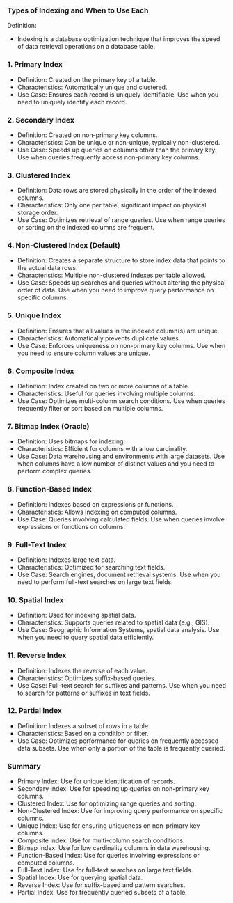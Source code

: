 ### Types of Indexing and When to Use Each

Definition:
- Indexing is a database optimization technique that improves the speed of data retrieval operations on a database table.

### 1. Primary Index

- Definition: Created on the primary key of a table.
- Characteristics: Automatically unique and clustered.
- Use Case: Ensures each record is uniquely identifiable. Use when you need to uniquely identify each record.

### 2. Secondary Index

- Definition: Created on non-primary key columns.
- Characteristics: Can be unique or non-unique, typically non-clustered.
- Use Case: Speeds up queries on columns other than the primary key. Use when queries frequently access non-primary key columns.

### 3. Clustered Index

- Definition: Data rows are stored physically in the order of the indexed columns.
- Characteristics: Only one per table, significant impact on physical storage order.
- Use Case: Optimizes retrieval of range queries. Use when range queries or sorting on the indexed columns are frequent.

### 4. Non-Clustered Index (Default)

- Definition: Creates a separate structure to store index data that points to the actual data rows.
- Characteristics: Multiple non-clustered indexes per table allowed.
- Use Case: Speeds up searches and queries without altering the physical order of data. Use when you need to improve query performance on specific columns.

### 5. Unique Index

- Definition: Ensures that all values in the indexed column(s) are unique.
- Characteristics: Automatically prevents duplicate values.
- Use Case: Enforces uniqueness on non-primary key columns. Use when you need to ensure column values are unique.

### 6. Composite Index

- Definition: Index created on two or more columns of a table.
- Characteristics: Useful for queries involving multiple columns.
- Use Case: Optimizes multi-column search conditions. Use when queries frequently filter or sort based on multiple columns.

### 7. Bitmap Index (Oracle)

- Definition: Uses bitmaps for indexing.
- Characteristics: Efficient for columns with a low cardinality.
- Use Case: Data warehousing and environments with large datasets. Use when columns have a low number of distinct values and you need to perform complex queries.

### 8. Function-Based Index

- Definition: Indexes based on expressions or functions.
- Characteristics: Allows indexing on computed columns.
- Use Case: Queries involving calculated fields. Use when queries involve expressions or functions on columns.

### 9. Full-Text Index

- Definition: Indexes large text data.
- Characteristics: Optimized for searching text fields.
- Use Case: Search engines, document retrieval systems. Use when you need to perform full-text searches on large text fields.

### 10. Spatial Index

- Definition: Used for indexing spatial data.
- Characteristics: Supports queries related to spatial data (e.g., GIS).
- Use Case: Geographic Information Systems, spatial data analysis. Use when you need to query spatial data efficiently.

### 11. Reverse Index

- Definition: Indexes the reverse of each value.
- Characteristics: Optimizes suffix-based queries.
- Use Case: Full-text search for suffixes and patterns. Use when you need to search for patterns or suffixes in text fields.

### 12. Partial Index

- Definition: Indexes a subset of rows in a table.
- Characteristics: Based on a condition or filter.
- Use Case: Optimizes performance for queries on frequently accessed data subsets. Use when only a portion of the table is frequently queried.

### Summary

- Primary Index: Use for unique identification of records.
- Secondary Index: Use for speeding up queries on non-primary key columns.
- Clustered Index: Use for optimizing range queries and sorting.
- Non-Clustered Index: Use for improving query performance on specific columns.
- Unique Index: Use for ensuring uniqueness on non-primary key columns.
- Composite Index: Use for multi-column search conditions.
- Bitmap Index: Use for low cardinality columns in data warehousing.
- Function-Based Index: Use for queries involving expressions or computed columns.
- Full-Text Index: Use for full-text searches on large text fields.
- Spatial Index: Use for querying spatial data.
- Reverse Index: Use for suffix-based and pattern searches.
- Partial Index: Use for frequently queried subsets of a table.